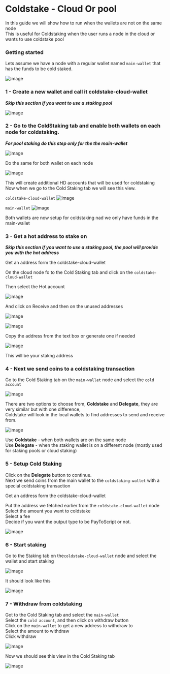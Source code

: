 # Coldstake - Cloud Or pool

In this guide we will show how to run when the wallets are not on the same node  
This is useful for Coldstaking when the user runs a node in the cloud or wants to use coldstake pool  

### Getting started

Lets assume we have a node with a regular wallet named `main-wallet` that has the funds to be cold staked.

![image](https://user-images.githubusercontent.com/7487930/185090420-17afc3d9-7e80-4ac7-9a08-07efee9cf6cc.png)


### 1 - Create a new wallet and call it coldstake-cloud-wallet

***Skip this section if you want to use a staking pool***  

![image](https://user-images.githubusercontent.com/7487930/185176448-2adb7c6e-ae89-4693-9a37-51c0ef27b919.png)

### 2 - Go to the ColdStaking tab and enable both wallets on each node for coldstaking.

***For pool staking do this step only for the the main-wallet*** 

![image](https://user-images.githubusercontent.com/7487930/185092077-85e302cf-463b-47de-986d-53e5f4023076.png)

Do the same for both wallet on each node

![image](https://user-images.githubusercontent.com/7487930/185092192-7907e6ec-ab47-45de-8bd3-e5a56f4db729.png)

This will create additional HD accounts that will be used for coldstaking  
Now when we go to the Cold Staking tab we will see this view.  

`coldstake-cloud-wallet`
![image](https://user-images.githubusercontent.com/7487930/185177168-a450ba0b-5a0d-4c74-9a27-8d92f2adc31a.png)

`main-wallet`
![image](https://user-images.githubusercontent.com/7487930/185177366-46d7012a-2f96-4b35-ac29-1a5eef16e242.png)

Both wallets are now setup for coldstaking nad we only have funds in the main-wallet  

### 3 - Get a hot address to stake on

***Skip this section if you want to use a staking pool, the pool will provide you with the hot address***

Get an address form the coldstake-cloud-wallet

On the cloud node fo to the Cold Staking tab and click on the `coldstake-cloud-wallet`

Then select the Hot account

![image](https://user-images.githubusercontent.com/7487930/185178881-04804e4f-32fd-4357-a8fd-a66bf327fd99.png)

And click on Receive and then on the unused addresses

![image](https://user-images.githubusercontent.com/7487930/185179035-c7811923-0bf6-4bf6-a549-64b37226a06d.png)

![image](https://user-images.githubusercontent.com/7487930/185179347-fd760648-369e-4f25-95e5-943c8f839373.png)

Copy the address from the text box or generate one if needed

![image](https://user-images.githubusercontent.com/7487930/185179532-945eb456-fde0-43c0-8348-4c60e1bb5688.png)

This will be your stakng address  

### 4 - Next we send coins to a coldstaking transaction

Go to the Cold Staking tab on the `main-wallet` node and select the `cold account`

![image](https://user-images.githubusercontent.com/7487930/185093400-8a122678-4a24-468c-b200-6e998001886a.png)

There are two options to choose from, **Coldstake** and **Delegate**, they are very similar but with one difference,   
Coldstake will look in the local wallets to find addresses to send and receive from.

![image](https://user-images.githubusercontent.com/7487930/185094035-bd0bdead-52fe-414a-aaff-b1d1a780f956.png)

Use **Coldstake** - when both wallets are on the same node  
Use **Delegate** - when the staking wallet is on a different node (mostly used for staking pools or cloud staking)  

### 5 - Setup Cold Staking

Click on the **Delegate** button to continue.  
Next we send coins from the main wallet to the `coldstaking-wallet` with a special coldstaking transaction   

Get an address form the coldstake-cloud-wallet

Put the address we fetched earlier from the `coldstake-cloud-wallet` node   
Select the amount you want to coldstake  
Select a fee  
Decide if you want the output type to be PayToScript or not.  

![image](https://user-images.githubusercontent.com/7487930/185180960-aead6c12-850c-4a3c-a9ad-d14b9b085133.png)

### 6 - Start staking

Go to the Staking tab on the`coldstake-cloud-wallet` node and select the wallet and start staking  

![image](https://user-images.githubusercontent.com/7487930/185099500-02031303-5e16-4293-a192-215c99400d06.png)

It should look like this

![image](https://user-images.githubusercontent.com/7487930/185099664-37d0b761-0a02-4be2-83c5-237dbbfb5561.png)

### 7 - Withdraw from coldstaking

Got to the Cold Staking tab and select the `main-wallet`     
Select the `cold account`, and then click on withdraw button   
Click on the `main-wallet` to get a new address to withdraw to  
Select the amount to withdraw  
Click withdraw  

![image](https://user-images.githubusercontent.com/7487930/185102351-0bbc8d4a-2192-4d1f-a48e-d77c9ccbc192.png)

Now we should see this view in the Cold Staking tab  

![image](https://user-images.githubusercontent.com/7487930/185101079-3cc75368-1348-4984-a0fc-686e506436ea.png)
